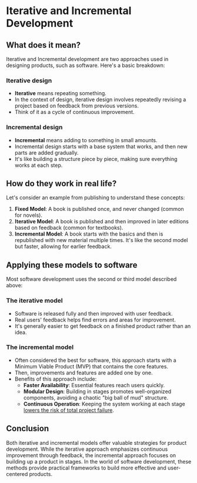# Iterative and Incremental Development

## What does it mean?

Iterative and Incremental development are two approaches used in designing products, such as software. Here's a basic breakdown:

### Iterative design
- **Iterative** means repeating something.
- In the context of design, iterative design involves repeatedly revising a project based on feedback from previous versions.
- Think of it as a cycle of continuous improvement.

### Incremental design
- **Incremental** means adding to something in small amounts.
- Incremental design starts with a base system that works, and then new parts are added gradually.
- It's like building a structure piece by piece, making sure everything works at each step.

## How do they work in real life?

Let's consider an example from publishing to understand these concepts:

1. **Fixed Model**: A book is published once, and never changed (common for novels).
2. **Iterative Model**: A book is published and then improved in later editions based on feedback (common for textbooks).
3. **Incremental Model**: A book starts with the basics and then is republished with new material multiple times. It's like the second model but faster, allowing for earlier feedback.

## Applying these models to software

Most software development uses the second or third model described above:

### The iterative model
- Software is released fully and then improved with user feedback.
- Real users' feedback helps find errors and areas for improvement.
- It's generally easier to get feedback on a finished product rather than an idea.

### The incremental model
- Often considered the best for software, this approach starts with a Minimum Viable Product (MVP) that contains the core features.
- Then, improvements and features are added one by one.
- Benefits of this approach include:
  * **Faster Availability**: Essential features reach users quickly.
  * **Modular Design**: Building in stages promotes well-organized components, avoiding a chaotic "big ball of mud" structure.
  * **Continuous Operation**: Keeping the system working at each stage [lowers the risk of total project failure](https://www.microsoft.com/en-us/microsoft-365/business-insights-ideas/resources/the-6-not-so-obvious-reasons-a-project-plan-fails).

## Conclusion

Both iterative and incremental models offer valuable strategies for product development. While the iterative approach emphasizes continuous improvement through feedback, the incremental approach focuses on building up a product in stages. In the world of software development, these methods provide practical frameworks to build more effective and user-centered products.

<!-- DSG/ChatGPT 8/7/2023 -->

